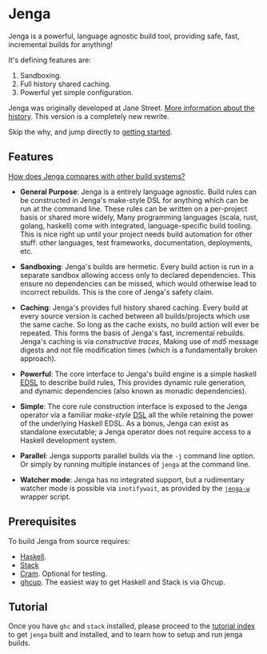 # Jenga

Jenga is a powerful, language agnostic build tool, providing safe, fast, incremental builds for anything!

It's defining features are:
1. Sandboxing.
2. Full history shared caching.
3. Powerful yet simple configuration.

Jenga was originally developed at Jane Street. [More information about the history](doc/history.md).
This version is a completely new rewrite.

Skip the why, and jump directly to [getting started](tutorial/01_getting_started.md).


## Features

[How does Jenga compares with other build systems?](doc/comparison.md)

- __General Purpose__:
Jenga is a entirely language agnostic.
Build rules can be constructed in Jenga's make-style DSL for anything which can be run at the command line.
These rules can be written on a per-project basis or shared more widely,
Many programming languages (scala, rust, golang, haskell) come with integrated, language-specific build tooling.
This is nice right up until your project needs build automation for other stuff: other languages, test frameworks, documentation, deployments, etc.

- __Sandboxing__:
Jenga's builds are hermetic.
Every build action is run in a separate sandbox allowing access only to declared dependencies.
This ensure no dependencies can be missed, which would otherwise lead to incorrect rebuilds.
This is the core of Jenga's safety claim.

- __Caching__:
Jenga's provides full history shared caching.
Every build at every source version is cached between all builds/projects which use the same cache.
So long as the cache exists, no build action will ever be repeated.
This forms the basis of Jenga's fast, incremental rebuilds.
Jenga's caching is via _constructive traces_,
Making use of _md5_ message digests and not file modification times (which is a fundamentally broken approach).

- __Powerful__:
The core interface to Jenga's build engine is a simple haskell [EDSL](src/Interface.hs) to describe build rules,
This provides dynamic rule generation, and dynamic dependencies (also known as monadic dependencies).

- __Simple__:
The core rule construction interface is exposed to the Jenga operator via a familiar _make-style_ [DSL](doc/jenga-syntax.md)
all the while retaining the power of the underlying Haskell EDSL.
As a bonus, Jenga can exist as standalone executable;
a Jenga operator does not require access to a Haskell development system.

- __Parallel__:
Jenga supports parallel builds via the `-j` command line option.
Or simply by running multiple instances of `jenga` at the command line.

- __Watcher mode__:
Jenga has no integrated support,
but a rudimentary watcher mode is possible via `inotifywait`,
as provided by the [`jenga-w`](jenga-w) wrapper script.


## Prerequisites

To build Jenga from source requires:
- [Haskell](https://www.haskell.org).
- [Stack](https://docs.haskellstack.org/en/stable/)
- [Cram](https://bitheap.org/cram/). Optional for testing.
- [ghcup](https://www.haskell.org/ghcup/). The easiest way to get Haskell and Stack is via Ghcup.


## Tutorial

Once you have `ghc` and `stack` installed, please proceed to the
[tutorial index](tutorial/index.md) to get `jenga` built and installed,
and to learn how to setup and run jenga builds.
